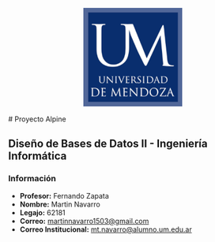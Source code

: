 <p align="center">
  <img src="images/um_logo.png" alt="Universidad de Mendoza" />
</p>
# Proyecto Alpine 

## Diseño de Bases de Datos II - Ingeniería Informática  

### Información 
- **Profesor:** Fernando Zapata
- **Nombre:** Martin Navarro
- **Legajo:** 62181
- **Correo:** martinnavarro1503@gmail.com
- **Correo Institucional:** mt.navarro@alumno.um.edu.ar


